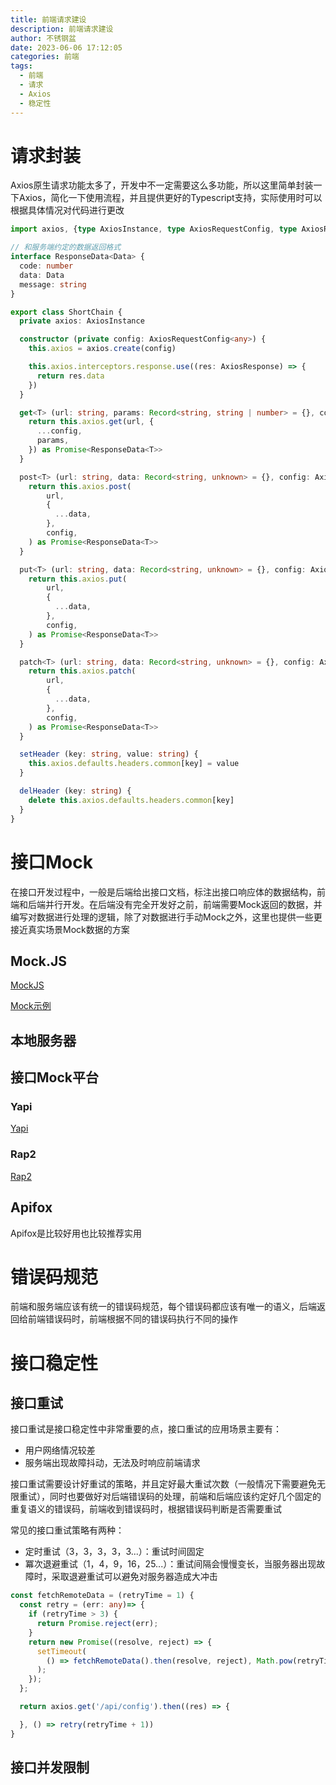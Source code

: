 ```yaml
---
title: 前端请求建设
description: 前端请求建设
author: 不锈钢盆
date: 2023-06-06 17:12:05
categories: 前端
tags:
  - 前端
  - 请求
  - Axios
  - 稳定性
---
```


# 请求封装

Axios原生请求功能太多了，开发中不一定需要这么多功能，所以这里简单封装一下Axios，简化一下使用流程，并且提供更好的Typescript支持，实际使用时可以根据具体情况对代码进行更改

```ts
import axios, {type AxiosInstance, type AxiosRequestConfig, type AxiosResponse} from 'axios'

// 和服务端约定的数据返回格式
interface ResponseData<Data> {
  code: number
  data: Data
  message: string
}

export class ShortChain {
  private axios: AxiosInstance

  constructor (private config: AxiosRequestConfig<any>) {
    this.axios = axios.create(config)

    this.axios.interceptors.response.use((res: AxiosResponse) => {
      return res.data
    })
  }

  get<T> (url: string, params: Record<string, string | number> = {}, config: AxiosRequestConfig = {}) {
    return this.axios.get(url, {
      ...config,
      params,
    }) as Promise<ResponseData<T>>
  }

  post<T> (url: string, data: Record<string, unknown> = {}, config: AxiosRequestConfig = {}) {
    return this.axios.post(
        url,
        {
          ...data,
        },
        config,
    ) as Promise<ResponseData<T>>
  }

  put<T> (url: string, data: Record<string, unknown> = {}, config: AxiosRequestConfig = {}) {
    return this.axios.put(
        url,
        {
          ...data,
        },
        config,
    ) as Promise<ResponseData<T>>
  }

  patch<T> (url: string, data: Record<string, unknown> = {}, config: AxiosRequestConfig = {}) {
    return this.axios.patch(
        url,
        {
          ...data,
        },
        config,
    ) as Promise<ResponseData<T>>
  }

  setHeader (key: string, value: string) {
    this.axios.defaults.headers.common[key] = value
  }

  delHeader (key: string) {
    delete this.axios.defaults.headers.common[key]
  }
}
```

# 接口Mock

在接口开发过程中，一般是后端给出接口文档，标注出接口响应体的数据结构，前端和后端并行开发。在后端没有完全开发好之前，前端需要Mock返回的数据，并编写对数据进行处理的逻辑，除了对数据进行手动Mock之外，这里也提供一些更接近真实场景Mock数据的方案

## Mock.JS

[MockJS](https://github.com/nuysoft/Mock)

[Mock示例](http://mockjs.com/examples.html)

## 本地服务器

## 接口Mock平台

### Yapi

[Yapi](https://github.com/YMFE/yapi)

### Rap2

[Rap2](https://github.com/thx/rap2-delos)

## Apifox

Apifox是比较好用也比较推荐实用

# 错误码规范

前端和服务端应该有统一的错误码规范，每个错误码都应该有唯一的语义，后端返回给前端错误码时，前端根据不同的错误码执行不同的操作

# 接口稳定性

## 接口重试

接口重试是接口稳定性中非常重要的点，接口重试的应用场景主要有：

- 用户网络情况较差
- 服务端出现故障抖动，无法及时响应前端请求

接口重试需要设计好重试的策略，并且定好最大重试次数（一般情况下需要避免无限重试），同时也要做好对后端错误码的处理，前端和后端应该约定好几个固定的重复语义的错误码，前端收到错误码时，根据错误码判断是否需要重试

常见的接口重试策略有两种：

- 定时重试（3，3，3，3，3...）：重试时间固定
- 冪次退避重试（1，4，9，16，25...）：重试间隔会慢慢变长，当服务器出现故障时，采取退避重试可以避免对服务器造成大冲击

```ts
const fetchRemoteData = (retryTime = 1) {
  const retry = (err: any)=> {
    if (retryTime > 3) {
      return Promise.reject(err);
    }
    return new Promise((resolve, reject) => {
      setTimeout(
        () => fetchRemoteData().then(resolve, reject), Math.pow(retryTime, 2) * 1000,
      );
    });
  };

  return axios.get('/api/config').then((res) => {

  }, () => retry(retryTime + 1))
}
```

## 接口并发限制
